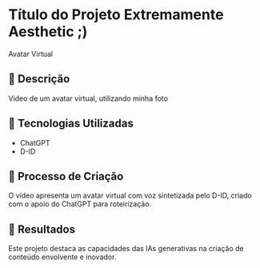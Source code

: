 # Título do Projeto Extremamente Aesthetic ;)
Avatar Virtual

## 📒 Descrição
Video de um avatar virtual, utilizando minha foto

## 🤖 Tecnologias Utilizadas

 - ChatGPT
 - D-ID

## 🧐 Processo de Criação
O vídeo apresenta um avatar virtual com voz sintetizada pelo D-ID, criado com o apoio do ChatGPT para roteirização. 

## 🚀 Resultados

Este projeto destaca as capacidades das IAs generativas na criação de conteúdo envolvente e inovador.



